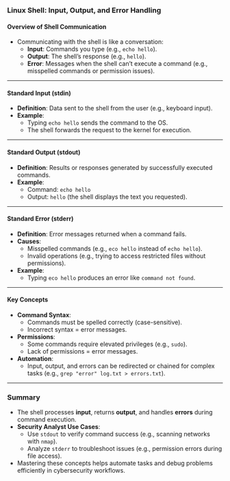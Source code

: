 ### **Linux Shell: Input, Output, and Error Handling**  

#### **Overview of Shell Communication**  
- Communicating with the shell is like a conversation:  
  - **Input**: Commands you type (e.g., `echo hello`).  
  - **Output**: The shell’s response (e.g., `hello`).  
  - **Error**: Messages when the shell can’t execute a command (e.g., misspelled commands or permission issues).  

---

#### **Standard Input (stdin)**  
- **Definition**: Data sent to the shell from the user (e.g., keyboard input).  
- **Example**:  
  - Typing `echo hello` sends the command to the OS.  
  - The shell forwards the request to the kernel for execution.  

---

#### **Standard Output (stdout)**  
- **Definition**: Results or responses generated by successfully executed commands.  
- **Example**:  
  - Command: `echo hello`  
  - Output: `hello` (the shell displays the text you requested).  

---

#### **Standard Error (stderr)**  
- **Definition**: Error messages returned when a command fails.  
- **Causes**:  
  - Misspelled commands (e.g., `eco hello` instead of `echo hello`).  
  - Invalid operations (e.g., trying to access restricted files without permissions).  
- **Example**:  
  - Typing `eco hello` produces an error like `command not found`.  

---

#### **Key Concepts**  
- **Command Syntax**:  
  - Commands must be spelled correctly (case-sensitive).  
  - Incorrect syntax = error messages.  
- **Permissions**:  
  - Some commands require elevated privileges (e.g., `sudo`).  
  - Lack of permissions = error messages.  
- **Automation**:  
  - Input, output, and errors can be redirected or chained for complex tasks (e.g., `grep "error" log.txt > errors.txt`).  

---

### **Summary**  
- The shell processes **input**, returns **output**, and handles **errors** during command execution.  
- **Security Analyst Use Cases**:  
  - Use `stdout` to verify command success (e.g., scanning networks with `nmap`).  
  - Analyze `stderr` to troubleshoot issues (e.g., permission errors during file access).  
- Mastering these concepts helps automate tasks and debug problems efficiently in cybersecurity workflows.